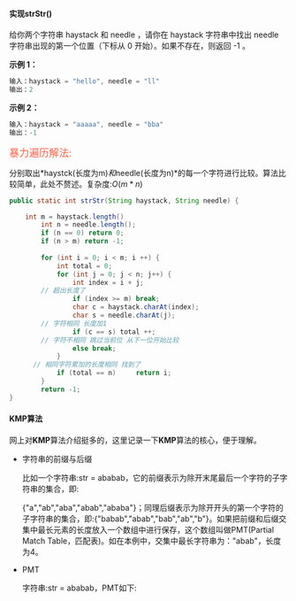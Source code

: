 #### 实现strStr()

给你两个字符串 haystack 和 needle ，请你在 haystack 字符串中找出 needle 字符串出现的第一个位置（下标从 0 开始）。如果不存在，则返回  -1 。

**示例 1：**

```java
输入：haystack = "hello", needle = "ll"
输出：2
```

**示例 2：**

```java
输入：haystack = "aaaaa", needle = "bba"
输出：-1
```

<font color=FF6347 size=4>暴力遍历解法: </font>

分别取出*haystck(长度为m)*和*needle(长度为n)*的每一个字符进行比较。算法比较简单，此处不赘述。复杂度:$O(m*n)$

```java
public static int strStr(String haystack, String needle) {

    int m = haystack.length()
		int n = needle.length();
		if (n == 0) return 0;
		if (n > m) return -1;
	
		for (int i = 0; i < m; i ++) {
			int total = 0;
			for (int j = 0; j < n; j++) {
				int index = i + j;
        // 超出长度了
				if (index >= m) break;
				char c = haystack.charAt(index);
				char s = needle.charAt(j);
        // 字符相同 长度加1
				if (c == s) total ++;
        // 字符不相同 跳过当前位 从下一位开始比较
				else break;
			}
      // 相同字符累加的长度相同 找到了
			if (total == n) 	return i;
		}
		return -1;
}
```



#### KMP算法

网上对**KMP**算法介绍挺多的，这里记录一下**KMP**算法的核心，便于理解。

- 字符串的前缀与后缀

  比如一个字符串:str = ababab，它的前缀表示为除开末尾最后一个字符的子字符串的集合，即:

  {"a","ab","aba","abab","ababa"}；同理后缀表示为除开开头的第一个字符的子字符串的集合，即:{"babab","abab","bab","ab","b"}。如果把前缀和后缀交集中最长元素的长度放入一个数组中进行保存，这个数组叫做PMT(Partial Match Table，匹配表)。如在本例中，交集中最长字符串为："abab"，长度为4。

- PMT

  字符串:str = ababab，PMT如下:

  